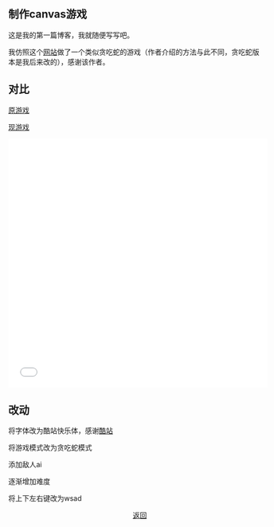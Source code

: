 ## 制作canvas游戏

这是我的第一篇博客，我就随便写写吧。
  
我仿照这个[网站](http://www.lostdecadegames.com/how-to-make-a-simple-html5-canvas-game/)做了一个类似贪吃蛇的游戏（作者介绍的方法与此不同，贪吃蛇版本是我后来改的），感谢该作者。

## 对比

[原游戏](http://www.lostdecadegames.com/demos/simple_canvas_game/)

[现游戏](/20210921/simple_canvas_game/)

<iframe frameborder="no" width="520" height="500" src="/20210921/simple_canvas_game/"></iframe>

## 改动

将字体改为酷站快乐体，感谢[酷站](https://www.zcool.com.cn/)

将游戏模式改为贪吃蛇模式

添加敌人ai

逐渐增加难度

将上下左右键改为wsad
<div id="diy_right_menu">
    <ul>
        <li style="list-style: none;text-align: center;"><a href="javascript:void(history.back())">返回</a></li>
    </ul>
</div>
